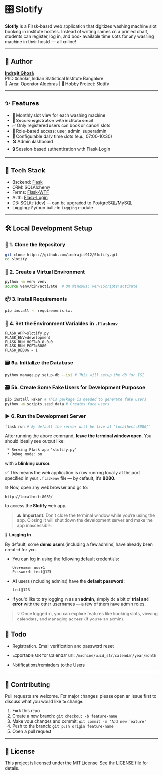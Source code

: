 # 🎛️ Slotify

**Slotify** is a Flask-based web application that digitizes washing machine slot booking in institute hostels. Instead of writing names on a printed chart, students can register, log in, and book available time slots for any washing machine in their hostel — all online!

---
## 👤 Author

**[Indrajit Ghosh](https://indrajitghosh.onrender.com/)** <br>
PhD Scholar, Indian Statistical Institute Bangalore <br>
🧠 Area: Operator Algebras | 🧺 Hobby Project: Slotify

---


## ✨ Features

- 📅 Monthly slot view for each washing machine
- 🔐 Secure registration with institute email
- ✅ Only registered users can book or cancel slots
- 👥 Role-based access: user, admin, superadmin
- 🧼 Configurable daily time slots (e.g., 07:00–10:30)
- 🛠️ Admin dashboard
- 🔒 Session-based authentication with Flask-Login

---

## 🧱 Tech Stack

- Backend: [Flask](https://flask.palletsprojects.com/)
- ORM: [SQLAlchemy](https://docs.sqlalchemy.org/)
- Forms: [Flask-WTF](https://flask-wtf.readthedocs.io/)
- Auth: [Flask-Login](https://flask-login.readthedocs.io/)
- DB: SQLite (dev) — can be upgraded to PostgreSQL/MySQL
- Logging: Python built-in `logging` module


---

## 🛠️ Local Development Setup

### 🔧 1. Clone the Repository

```bash
git clone https://github.com/indrajit912/Slotify.git
cd Slotify
```
### 🐍 2. Create a Virtual Environment
```bash
python -m venv venv
source venv/bin/activate  # On Windows: venv\Scripts\activate
```
### 📦 3. Install Requirements
```bash
pip install -r requirements.txt
```

### 🔐 4. Set the Environment Variables in `.flaskenv`
```
FLASK_APP=slotify.py
FLASK_ENV=development
FLASK_RUN_HOST=0.0.0.0
FLASK_RUN_PORT=8080
FLASK_DEBUG = 1
```

### 🗃️ 5a. Initialize the Database
```bash
python manage.py setup-db --isi # This will setup the db for ISI
```

### 🗃️ 5b. Create Some Fake Users for Development Purposoe
```bash
pip install Faker # This package is needed to generate fake users
python -m scripts.seed_data # Creates face users
```

### ▶️ 6. Run the Development Server

```bash
flask run # By default the server will be live at 'localhost:8080/'
```

After running the above command, **leave the terminal window open**. You should ideally see output like:

```
 * Serving Flask app 'slotify.py'
 * Debug mode: on
```

with a **blinking cursor**.

✅ This means the web application is now running locally at the port specified in your `.flaskenv` file — by default, it's **8080**.

🌐 Now, open any web browser and go to:

```
http://localhost:8080/
```

to access the **Slotify** web app.

> ⚠️ **Important**: Don’t close the terminal window while you're using the app. Closing it will shut down the development server and make the app inaccessible.

🔐 **Logging In**

By default, some **demo users** (including a few admins) have already been created for you.

* You can log in using the following default credentials:

  ```
  Username: user1
  Password: test@123
  ```

* All users (including admins) have the **default password**:

  ```
  test@123
  ```

* If you'd like to try logging in as an **admin**, simply do a bit of **trial and error** with the other usernames — a few of them have admin roles.

> 💡 Once logged in, you can explore features like booking slots, viewing calendars, and managing access (if you’re an admin).



## 📌 Todo

- Registration. Email verification and password reset

- Exportable QR for Calendar url: `/machine/uuid_str/calendar/year/month`

- Notifications/reminders to the Users

---

## 🤝 Contributing

Pull requests are welcome. For major changes, please open an issue first to discuss what you would like to change.

1. Fork this repo
2. Create a new branch: `git checkout -b feature-name`
3. Make your changes and commit: `git commit -m 'Add new feature'`
3. Push to the branch: `git push origin feature-name`
4. Open a pull request
---

## 📄 License

This project is licensed under the MIT License. See the [LICENSE](./LICENSE) file for details.